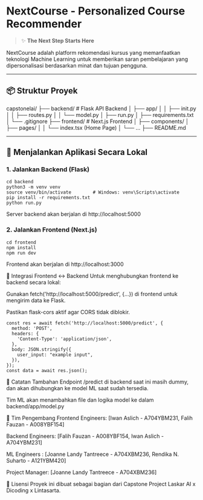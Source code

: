 # NextCourse - Personalized Course Recommender

> ✨ **The Next Step Starts Here**

NextCourse adalah platform rekomendasi kursus yang memanfaatkan teknologi Machine Learning untuk memberikan saran pembelajaran yang dipersonalisasi berdasarkan minat dan tujuan pengguna.

---

## 📦 Struktur Proyek

capstonelai/
├── backend/ # Flask API Backend
│ ├── app/
│ │ ├── init.py
│ │ ├── routes.py
│ │ └── model.py
│ ├── run.py
│ ├── requirements.txt
│ └── .gitignore
├── frontend/ # Next.js Frontend
│ ├── components/
│ ├── pages/
│ │ └── index.tsx (Home Page)
│ └── ...
├── README.md


---

## 🚀 Menjalankan Aplikasi Secara Lokal

### 1. Jalankan Backend (Flask)

```
cd backend
python3 -m venv venv
source venv/bin/activate        # Windows: venv\Scripts\activate
pip install -r requirements.txt
python run.py
```

Server backend akan berjalan di http://localhost:5000

### 2. Jalankan Frontend (Next.js)
```
cd frontend
npm install
npm run dev
```

Frontend akan berjalan di http://localhost:3000

🔗 Integrasi Frontend ↔ Backend
Untuk menghubungkan frontend ke backend secara lokal:

Gunakan fetch('http://localhost:5000/predict', {...}) di frontend untuk mengirim data ke Flask.

Pastikan flask-cors aktif agar CORS tidak diblokir.

```
const res = await fetch('http://localhost:5000/predict', {
  method: 'POST',
  headers: {
    'Content-Type': 'application/json',
  },
  body: JSON.stringify({
    user_input: "example input",
  }),
});
const data = await res.json();
```

📌 Catatan Tambahan
Endpoint /predict di backend saat ini masih dummy, dan akan dihubungkan ke model ML saat sudah tersedia.

Tim ML akan menambahkan file dan logika model ke dalam backend/app/model.py

👥 Tim Pengembang
Frontend Engineers: [Iwan Aslich - A704YBM231, Falih Fauzan - A008YBF154]

Backend Engineers: [Falih Fauzan - A008YBF154, Iwan Aslich - A704YBM231]

ML Engineers : [Joanne Landy Tantreece - A704XBM236, Rendika N. Suharto - A121YBM420]

Project Manager: [Joanne Landy Tantreece - A704XBM236]

📃 Lisensi
Proyek ini dibuat sebagai bagian dari Capstone Project Laskar AI x Dicoding x Lintasarta.